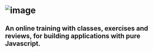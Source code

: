 # ![image](https://user-images.githubusercontent.com/85243693/228575576-72f45154-1627-4f50-b16d-58dc9fa54eaf.png)

## <p>An online training with classes, exercises and reviews, for building applications with pure Javascript.</p>
